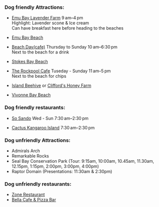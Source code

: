 


### Dog friendly Attractions: 
- [Emu Bay Lavender Farm](https://www.google.com/maps/place/Emu+Bay+Lavender+Farm/@-35.6094502,137.5281295,14z/data=!4m6!3m5!1s0x6ab26df369bb092f:0xd42100fec1caad4c!8m2!3d-35.6071191!4d137.5232828!16s%2Fg%2F1v2yy_bv?authuser=1&entry=ttu&g_ep=EgoyMDI0MTIxMS4wIKXMDSoASAFQAw%3D%3D) 9 am–4 pm  
Highlight: Lavender scone & Ice cream  
Can have breakfast here before heading to the beaches 
- [Emu Bay Beach](https://www.google.com/maps/place/Emu+Bay+Beach/@-35.5961224,137.5019228,14.75z/data=!4m16!1m9!3m8!1s0x6ab26df369bb092f:0xd42100fec1caad4c!2sEmu+Bay+Lavender+Farm!8m2!3d-35.6071191!4d137.5232828!9m1!1b1!16s%2Fg%2F1v2yy_bv!3m5!1s0x6ab2751a817ee9b1:0xace35a185cb90e!8m2!3d-35.5948746!4d137.5105251!16s%2Fg%2F11gk45xmt2?authuser=1&entry=ttu&g_ep=EgoyMDI0MTIxMS4wIKXMDSoASAFQAw%3D%3D)
- [Beach Day(cafe)](https://www.google.com/maps/place/Beach+Day/@-35.5948276,137.5073308,16.25z/data=!4m6!3m5!1s0x6ab275bd3edf1fbd:0x3698722ee8ba22e1!8m2!3d-35.594187!4d137.5068695!16s%2Fg%2F11vj3_0lzp?authuser=1&entry=ttu&g_ep=EgoyMDI0MTIxMS4wIKXMDSoASAFQAw%3D%3D) Thursday to Sunday 10 am–6:30 pm  
Next to the beach for a drink

- [Stokes Bay Beach](https://www.google.com/maps/place/Stokes+Bay+Beach/@-35.6249392,137.2111471,16.25z/data=!4m15!1m8!3m7!1s0x6aad9e64fdc9307f:0x4033654628ee750!2sStokes+Bay+SA+5223!3b1!8m2!3d-35.6508098!4d137.1662568!16s%2Fg%2F11cn331v7g!3m5!1s0x6aad9950e19195f9:0x5ba1600ccfa08ba!8m2!3d-35.6223514!4d137.2078803!16s%2Fg%2F11bzsd1fs8?authuser=1&entry=ttu&g_ep=EgoyMDI0MTIxMS4wIKXMDSoASAFQAw%3D%3D)  
- [The Rockpool Cafe](https://www.google.com/maps/place/The+Rockpool+Cafe/@-35.6247767,137.2072219,18.25z/data=!4m6!3m5!1s0x6aad995236142e0b:0x6aee601712583f1b!8m2!3d-35.6251037!4d137.206544!16s%2Fg%2F11c1wsqlqz?authuser=1&entry=ttu&g_ep=EgoyMDI0MTIxMS4wIKXMDSoASAFQAw%3D%3D) Tuseday - Sunday 11 am–5 pm  
Next to the beach for chips

- [Island Beehive](https://www.google.com/maps/place/Island+Beehive/@-35.6542926,137.5793583,19837m/data=!3m1!1e3!4m6!3m5!1s0x6ab26de91e1564d9:0x319f72cd90abb410!8m2!3d-35.6543623!4d137.6219158!16s%2Fg%2F1tdqzvl7?authuser=1&entry=ttu&g_ep=EgoyMDI0MTIxMS4wIKXMDSoASAFQAw%3D%3D) or [Clifford's Honey Farm](https://www.google.com/maps/place/Clifford's+Honey+Farm/@-35.7536765,137.6313201,39625m/data=!3m1!1e3!4m6!3m5!1s0x6ab27d9f0efe4067:0xb27d049644665721!8m2!3d-35.8326085!4d137.5643236!16s%2Fg%2F1pp2t_wx_?authuser=1&entry=ttu&g_ep=EgoyMDI0MTIxMS4wIKXMDSoASAFQAw%3D%3D)  


- [Vivonne Bay Beach](https://www.google.com/maps/place/Vivonne+Bay+Beach/@-35.9830086,137.1883333,16.5z/data=!4m6!3m5!1s0x6aad41d0c154ada7:0x1860571cb3089af5!8m2!3d-35.9814836!4d137.1834596!16s%2Fg%2F11f3tghpqw?authuser=1&entry=ttu&g_ep=EgoyMDI0MTIxMS4wIKXMDSoASAFQAw%3D%3D)



### Dog friendly restaurants: 
- [So Sando](https://www.google.com/maps/place/So+Sando/@-35.6545621,137.6374252,17z/data=!4m10!1m2!2m1!1sRestaurants!3m6!1s0x6ab26df73b4b305b:0x79093844eccdf6a7!8m2!3d-35.6545621!4d137.6400001!15sCgtSZXN0YXVyYW50c1oNIgtyZXN0YXVyYW50c5IBBGNhZmXgAQA!16s%2Fg%2F11t99xjnnc?authuser=1&entry=ttu&g_ep=EgoyMDI0MTIxMS4wIKXMDSoASAFQAw%3D%3D) Wed - Sun 7:30 am–2:30 pm  

- [Cactus Kangaroo Island](https://www.google.com/maps/place/Cactus+Kangaroo+Island/@-35.6548981,137.6371418,17z/data=!4m10!1m2!2m1!1sRestaurants!3m6!1s0x6ab26db611119e6d:0xf022fd533d6f2d6c!8m2!3d-35.6566284!4d137.6385549!15sCgtSZXN0YXVyYW50c1oNIgtyZXN0YXVyYW50c5IBCnJlc3RhdXJhbnTgAQA!16s%2Fg%2F11f2__hmzv?authuser=1&entry=ttu&g_ep=EgoyMDI0MTIxMS4wIKXMDSoASAFQAw%3D%3D) 7:30 am–2:30 pm  


### Dog unfriendly Attractions:
- Admirals Arch
- Remarkable Rocks
- Seal Bay Conservation Park (Tour: 9:15am, 10:00am, 10.45am, 11.30am, 12.15pm, 1:15pm, 2:00pm, 3:00pm, 4:00pm)
- Raptor Domain (Presentations: 11:30am & 2:30pm)

### Dog unfriendly restaurants: 
- [Zone Restaurant](https://ozonehotelki.com.au/restaurant-bar/)  
- [Bella Cafe & Pizza Bar](https://www.bellacafeki.com.au/menu)  
